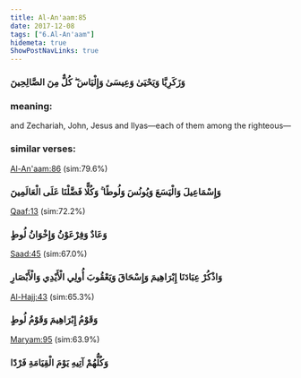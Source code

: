 ```yaml
---
title: Al-An'aam:85
date: 2017-12-08
tags: ["6.Al-An'aam"]
hidemeta: true 
ShowPostNavLinks: true 
---
```

### وَزَكَرِيَّا وَيَحْيَىٰ وَعِيسَىٰ وَإِلْيَاسَ ۖ كُلٌّ مِنَ الصَّالِحِينَ
### meaning: 
and Zechariah, John, Jesus and Ilyas—each of them among the righteous—
### similar verses: 

[Al-An'aam:86](/6/86) (sim:79.6%)

### وَإِسْمَاعِيلَ وَالْيَسَعَ وَيُونُسَ وَلُوطًا ۚ وَكُلًّا فَضَّلْنَا عَلَى الْعَالَمِينَ

[Qaaf:13](/50/13) (sim:72.2%)

### وَعَادٌ وَفِرْعَوْنُ وَإِخْوَانُ لُوطٍ

[Saad:45](/38/45) (sim:67.0%)

### وَاذْكُرْ عِبَادَنَا إِبْرَاهِيمَ وَإِسْحَاقَ وَيَعْقُوبَ أُولِي الْأَيْدِي وَالْأَبْصَارِ

[Al-Hajj:43](/22/43) (sim:65.3%)

### وَقَوْمُ إِبْرَاهِيمَ وَقَوْمُ لُوطٍ

[Maryam:95](/19/95) (sim:63.9%)

### وَكُلُّهُمْ آتِيهِ يَوْمَ الْقِيَامَةِ فَرْدًا
